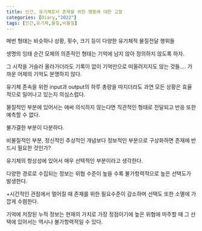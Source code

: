```yaml
---
title: 인간, 유기체로서 존재를 위한 행동에 대한 고찰
categories: [Diary,"2022"]
tags: [인간,유기체,물질,비물질]
---
```


매번 형태는 비슷하나 상황, 횟수, 크기 등이 다양한 유기체적 물질전달 행위들      

생명의 잉태 순간 모체의 의존적인 형태는 기억에 남지 않아 정의하지 않도록 하자.      

그 시작을 거슬러 올라가더라도 기록이 없이 기억만으로 떠올려지지도 않는 것들.... 가까운 어제의 기억도 분명하지 않다.     


유기체 존속을 위한 input과 output의 하루 총량을 따지더라도 과연 모든 상황은 효율적으로 일어나고 있는지 의심스럽다.      

물질적인 부분에 있어서는 애써 의식하지 않는다면 직관적인 형태로 전달되고 반응 또한 예측할 수 없다.      

불가결한 부분이 다분하다.       


비물질적인 부분, 정신적인 추상적인 개념보다 정보적인 부분으로 구상화하면 존재에 반드시 필요한 것인가?       

유기체의 항상성에 있어서 매우 선택적인 부분이라고 생각한다.     

다양한 경로로 수집되는 정보는 위협 수준이 높을 수록 불가항력적으로 높은 선택도가 발생한다.      

+시간적인 관점에서 멀어질 때 존재를 위한 필요수준이 감소하며 선택도 또한 소멸에 가깝게 수렴한다.        

기억에 저장된 누적 정보는 현재의 가치로 가장 정점이기에 높은 위협에 마주할 때 그 선택에 있어서는 역시나 불가항력적일 수 있다.       